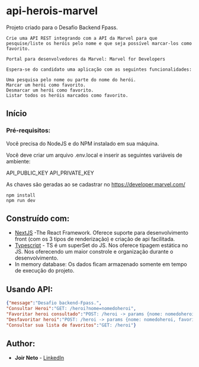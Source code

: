 # api-herois-marvel

Projeto criado para o Desafio Backend Fpass.

```
Crie uma API REST integrando com a API da Marvel para que pesquise/liste os heróis pelo nome e que seja possível marcar-los como favorito.

Portal para desenvolvedores da Marvel: Marvel for Developers

Espera-se do candidato uma aplicação com as seguintes funcionalidades:

Uma pesquisa pelo nome ou parte do nome do herói.
Marcar um herói como favorito.
Desmarcar um herói como favorito.
Listar todos os heróis marcados como favorito.
```
## Início
### Pré-requisitos:

Você precisa do NodeJS e do NPM instalado em sua máquina.

Você deve criar um arquivo .env.local e inserir as seguintes variáveis de ambiente:

API_PUBLIC_KEY
API_PRIVATE_KEY

As chaves são geradas ao se cadastrar no https://developer.marvel.com/

```
npm install
npm run dev
```
## Construído com:

* [NextJS](https://nextjs.org/) -The React Framework. Oferece suporte para desenvolvimento front (com os 3 tipos de renderização) e criação de api facilitada.
* [Typescript](https://www.typescriptlang.org/) - TS é um superSet do JS. Nos oferece tipagem estática no JS. Nos oferecendo um maior constrole e organização durante o desenvolvimento.
* In memory database: Os dados ficam armazenado somente em tempo de execução do projeto.

## Usando API:
```json
{"message":"Desafio backend-Fpass.",
"Consultar Heroi":"GET: /heroi?nome=nomedoheroi",
"Favoritar heroi consultado":"POST: /heroi -> params {nome: nomedoheroi, favoritar: true}",
"Desfavoritar heroi":"POST: /heroi -> params {nome: nomedoheroi, favoritar: false}",
"Consultar sua lista de favoritos":"GET: /heroi"}
```
## Author:

* **Joir Neto** - [LinkedIn](https://www.linkedin.com/in/joir-neto/)
